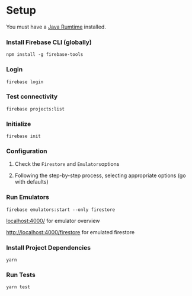 # Setup

You must have a [Java Rumtime](https://www.java.com/en/download/) installed.

### Install Firebase CLI (globally)

`npm install -g firebase-tools`

### Login

`firebase login`

### Test connectivity 

`firebase projects:list`

### Initialize

`firebase init`

### Configuration

1. Check the `Firestore` and `Emulators`options

2. Following the step-by-step process, selecting appropriate options (go with defaults)


### Run Emulators 

`firebase emulators:start --only firestore`

[localhost:4000/](http://localhost:4000/]) for emulator overview

[http://localhost:4000/firestore](http://localhost:4000/firestore]) for emulated firestore


### Install Project Dependencies

`yarn`


### Run Tests
`yarn test`